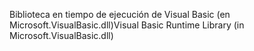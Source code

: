 <span data-ttu-id="58fd2-101">Biblioteca en tiempo de ejecución de Visual Basic (en Microsoft.VisualBasic.dll)</span><span class="sxs-lookup"><span data-stu-id="58fd2-101">Visual Basic Runtime Library (in Microsoft.VisualBasic.dll)</span></span>